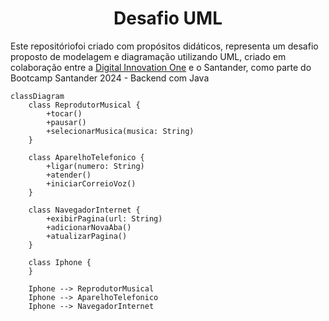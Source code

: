 <div align="center">
  <h1> Desafio UML </h1>
</div>

Este repositóriofoi criado com propósitos didáticos, representa um desafio proposto de modelagem e diagramação utilizando UML, criado em colaboração entre a [Digital Innovation One](https://www.dio.me/) e o Santander, como parte do Bootcamp Santander 2024 - Backend com Java

```mermaid
classDiagram
    class ReprodutorMusical {
        +tocar()          
        +pausar()         
        +selecionarMusica(musica: String)
    }

    class AparelhoTelefonico {
        +ligar(numero: String)
        +atender()              
        +iniciarCorreioVoz() 
    }

    class NavegadorInternet {
        +exibirPagina(url: String)      
        +adicionarNovaAba()             
        +atualizarPagina()
    }

    class Iphone {
    }

    Iphone --> ReprodutorMusical
    Iphone --> AparelhoTelefonico
    Iphone --> NavegadorInternet

```